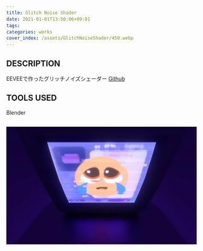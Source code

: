 ```yaml
---
title: Glitch Noise Shader
date: 2021-01-01T13:50:06+09:01
tags:
categories: works
cover_index: /assets/GlitchNoiseShader/450.webp
---
```


## DESCRIPTION
EEVEEで作ったグリッチノイズシェーダー
[Github](https://github.com/Magryllia/GlitchNoiseShader)

## TOOLS USED
Blender

![](/assets/GlitchNoiseShader/01.webp)
---